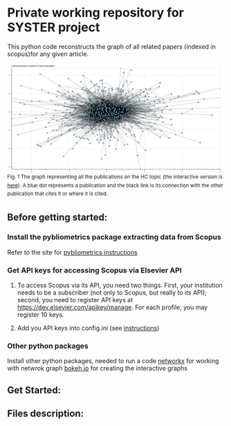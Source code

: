 # Private working repository for SYSTER project

This python code reconstructs the graph of all related papers (indexed in scopus)for any given article. 

![text](figures/graph.png)
<sup>Fig. 1 The graph representing all the publications on the HC topic (the interactive version is [here](figures/)). A blue dot represents a publication and the black link is its connection with the other publication that cites it or where it is cited.</sup>

## Before getting started:

### Install the pybliometrics package extracting data from Scopus
Refer to the site for [pybliometrics instructions](https://pybliometrics.readthedocs.io/en/stable/)

### Get API keys for accessing Scopus via Elsevier API
1. To access Scopus via its API, you need two things. First, your institution needs to be a subscriber (not only to Scopus, but really to its API); second, you need to register API keys at https://dev.elsevier.com/apikey/manage. For each profile, you may register 10 keys.

2. Add you API keys into config.ini (see [instructions](https://pybliometrics.readthedocs.io/en/stable/configuration.html#))

### Other python packages 
Install other python packages, needed to run a code 
[networkx](https://networkx.org/documentation/stable/install.html) for working with netwrok graph
[bokeh.io](https://docs.bokeh.org/en/latest/docs/first_steps/installation.html) for creating the interactive graphs 

## Get Started:


## Files description:

